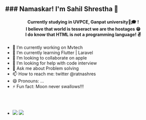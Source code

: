 

<h2>### Namaskar! I'm Sahil Shrestha 👋</h2>



<h4 style="text-align: center"> Currently studying in UVPCE, Ganpat university🏫🎓 !<br>
I believe that world is tesseract we are the hostages 😁<br>
I do know that HTML is not a programming language! ✌️</h4>




- 🔭 I’m currently working on Mvtech
- 🌱 I’m currently learning Flutter | Laravel
- 👯 I’m looking to collaborate on apple
- 🤔 I’m looking for help with code interview
- 💬 Ask me about Problem solving
- 📫 How to reach me: twitter @ratnashres
- 😄 Pronouns: ...
- ⚡ Fun fact: Moon never swallows!!!


<br><br>
- <img src="https://github.com/TheDudeThatCode/TheDudeThatCode/blob/master/Assets/Earth.gif">

  <img src = "https://github-readme-stats.vercel.app/api?username=sthShres&&show_icons=true&title_color=ffffff&icon_color=bb2acf&text_color=daf7dc&bg_color=151515">
